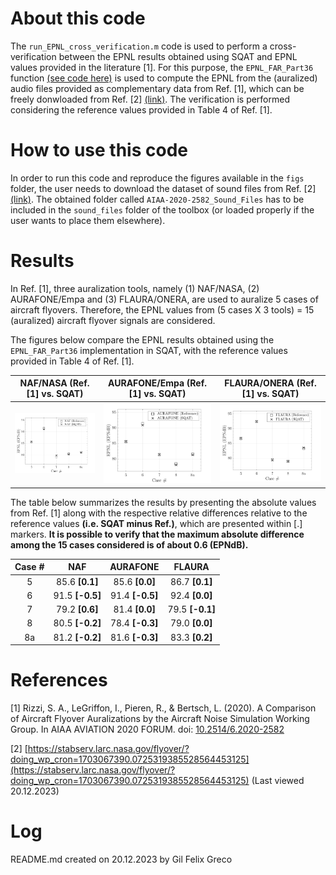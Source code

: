 # About this code 

The `run_EPNL_cross_verification.m` code is used to perform a cross-verification between the EPNL results obtained using SQAT and EPNL values provided in the literature [1]. For this purpose, the `EPNL_FAR_Part36` function [(see code here)](../../../psychoacoustic_metrics/EPNL_FAR_Part36/EPNL_FAR_Part36.m) is used to compute the EPNL from the (auralized) audio files provided as complementary data from Ref. [1], which can be freely donwloaded from Ref. [2] <a href="https://stabserv.larc.nasa.gov/flyover/?doing_wp_cron=1703067390.0725319385528564453125" target="_blank">(link)</a>. The verification is performed considering the reference values provided in Table 4 of Ref. [1].

# How to use this code
In order to run this code and reproduce the figures available in the `figs` folder, the user needs to download the dataset of sound files from Ref. [2] <a href="https://stabserv.larc.nasa.gov/flyover/?doing_wp_cron=1703067390.0725319385528564453125" target="_blank">(link)</a>. The obtained folder called `AIAA-2020-2582_Sound_Files` has to be included in the `sound_files` folder of the toolbox (or loaded properly if the user wants to place them elsewhere).

# Results
In Ref. [1], three auralization tools, namely (1) NAF/NASA, (2) AURAFONE/Empa and (3) FLAURA/ONERA, are used to auralize 5 cases of aircraft flyovers. Therefore, the EPNL values from (5 cases X 3 tools) = 15 (auralized) aircraft flyover signals are considered.  

The figures below compare the EPNL results obtained using the `EPNL_FAR_Part36` implementation in SQAT, with the reference values provided in Table 4 of Ref. [1]. 

| NAF/NASA (Ref. [1] vs. SQAT)    | AURAFONE/Empa (Ref. [1] vs. SQAT)         |  FLAURA/ONERA (Ref. [1] vs. SQAT)      |   
| -------------- | -------------- | -------------- |
| ![](figs/EPNL_cross_validation_NAF.png)   | ![](figs/EPNL_cross_validation_AURAFONE.png)  | ![](figs/EPNL_cross_validation_FLAURA.png)   | 

The table below summarizes the results by presenting the absolute values from Ref. [1] along with the respective relative differences relative to the reference values **(i.e. SQAT minus Ref.)**, which are presented within [.] markers. **It is possible to verify that the maximum absolute difference among the 15 cases considered is of about $0.6~(\mathrm{EPNdB})$.**

| Case # | NAF | AURAFONE | FLAURA |
|     :---:    |     :---:      |     :---:     | :---:     |
| 5   | 85.6 **[0.1]**     | 85.6 **[0.0]**    | 86.7 **[0.1]**    |
| 6     | 91.5 **[-0.5]**       | 91.4 **[-0.5]**      | 92.4 **[0.0]**    |
| 7     | 79.2 **[0.6]**       | 81.4 **[0.0]**      | 79.5 **[-0.1]**    |
| 8     | 80.5 **[-0.2]**       | 78.4 **[-0.3]**      | 79.0 **[0.0]**    |
| 8a     | 81.2 **[-0.2]**       | 81.6 **[-0.3]**      | 83.3 **[0.2]**   |

# References

[1] Rizzi, S. A., LeGriffon, I., Pieren, R., & Bertsch, L. (2020). A Comparison of Aircraft Flyover Auralizations by the Aircraft Noise Simulation Working Group. In AIAA AVIATION 2020 FORUM. doi: [10.2514/6.2020-2582](https://doi.org/10.2514/6.2020-2582)   

[2] [https://stabserv.larc.nasa.gov/flyover/?doing_wp_cron=1703067390.0725319385528564453125](https://stabserv.larc.nasa.gov/flyover/?doing_wp_cron=1703067390.0725319385528564453125) (Last viewed 20.12.2023)

# Log
README.md created on 20.12.2023 by Gil Felix Greco


 
